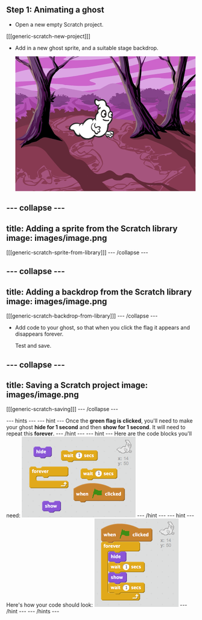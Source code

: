 ## Step 1: Animating a ghost

+ Open a new empty Scratch project.

[[[generic-scratch-new-project]]]

+ Add in a new ghost sprite, and a suitable stage backdrop.

	![screenshot](images/ghost-ghost.png)

--- collapse ---
---
title: Adding a sprite from the Scratch library
image: images/image.png
---
[[[generic-scratch-sprite-from-library]]]
--- /collapse ---

--- collapse ---
---
title: Adding a backdrop from the Scratch library
image: images/image.png
---
[[[generic-scratch-backdrop-from-library]]]
--- /collapse ---

+ Add code to your ghost, so that when you click the flag it appears and disappears forever.

	Test and save.

--- collapse ---
---
title: Saving a Scratch project
image: images/image.png
---
[[[generic-scratch-saving]]]
--- /collapse ---

--- hints ---
--- hint ---
Once the __green flag is clicked__, you'll need to make your ghost __hide for 1 second__ and then __show for 1 second__. It will need to repeat this __forever__.
--- /hint ---
--- hint ---
Here are the code blocks you'll need:
![screenshot](images/ghost-appear-blocks.png)
--- /hint ---
--- hint ---
Here's how your code should look:
![screenshot](images/ghost-appear-code.png)
--- /hint ---
--- /hints ---
